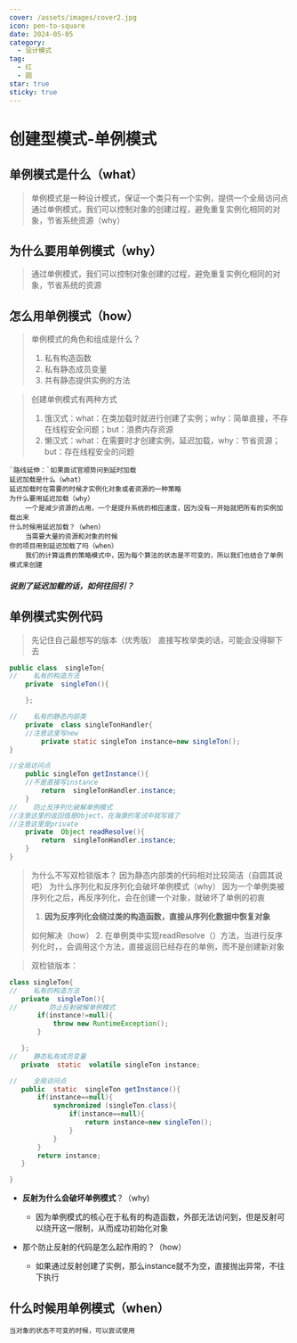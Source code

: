 ```yaml
---
cover: /assets/images/cover2.jpg
icon: pen-to-square
date: 2024-05-05
category:
  - 设计模式
tag:
  - 红
  - 圆
star: true
sticky: true
---
```

# 创建型模式-单例模式
## 单例模式是什么（what）
> 单例模式是一种设计模式，保证一个类只有一个实例，提供一个全局访问点
> 通过单例模式，我们可以控制对象的创建过程，避免重复实例化相同的对象，节省系统资源（why）

## 为什么要用单例模式（why）
>通过单例模式，我们可以控制对象创建的过程，避免重复实例化相同的对象，节省系统的资源
> 

## 怎么用单例模式（how）
> 单例模式的角色和组成是什么？
>1. 私有构造函数
>2. 私有静态成员变量
>3. 共有静态提供实例的方法

> 创建单例模式有两种方式
> 1. 饿汉式：what：在类加载时就进行创建了实例；why：简单直接，不存在线程安全问题；but：浪费内存资源
> 2. 懒汉式：what：在需要时才创建实例，延迟加载，why：节省资源；but：存在线程安全的问题

    `路线延伸：`如果面试官顺势问到延时加载
    延迟加载是什么（what）
    延迟加载时在需要的时候才实例化对象或者资源的一种策略
    为什么要用延迟加载（why）
        一个是减少资源的占用，一个是提升系统的相应速度，因为没有一开始就把所有的实例加载出来
    什么时候用延迟加载？（when）
        当需要大量的资源和对象的时候
    你的项目用到延迟加载了吗（when）
        我们的计算运费的策略模式中，因为每个算法的状态是不可变的，所以我们也结合了单例模式来创建
##### 说到了延迟加载的话，如何往回引？

## 单例模式实例代码
>先记住自己最想写的版本（优秀版）
> 直接写枚举类的话，可能会没得聊下去
``` java
public class  singleTon{
//    私有的构造方法
    private  singleTon(){

    };

//    私有的静态内部类
    private  class singleTonHandler{
    //注意这里写new
        private static singleTon instance=new singleTon();
}

//全局访问点
    public singleTon getInstance(){
    //不是直接写instance
        return  singleTonHandler.instance;
    }
//    防止反序列化破解单例模式
//注意这里的返回值是Object，在海康的笔试中就写错了
//注意这里是private
    private  Object readResolve(){
        return  singleTonHandler.instance;
    }
}
``` 
> 为什么不写双检锁版本？
> 因为静态内部类的代码相对比较简洁（自圆其说吧）
>为什么序列化和反序列化会破坏单例模式（why）
> 因为一个单例类被序列化之后，再反序列化，会在创建一个对象，就破坏了单例的初衷
> 1. **因为反序列化会绕过类的构造函数，直接从序列化数据中恢复对象**
> 
> 如何解决（how）
> 2. 在单例类中实现readResolve（）方法，当进行反序列化时，，会调用这个方法，直接返回已经存在的单例，而不是创建新对象

>双检锁版本：
 ``` java
 class singleTon{
//    私有的构造方法
    private  singleTon(){
//        防止反射破解单例模式
        if(instance!=null){
            throw new RuntimeException();
        }

    };
//    静态私有成员变量
    private  static  volatile singleTon instance;

//    全局访问点
    public  static  singleTon getInstance(){
        if(instance==null){
            synchronized (singleTon.class){
                if(instance==null){
                    return instance=new singleTon();
                }
            }
        }
        return instance;
    }

}
``` 
- **反射为什么会破坏单例模式**？（why)
  - 因为单例模式的核心在于私有的构造函数，外部无法访问到，但是反射可以绕开这一限制，从而成功初始化对象

- 那个防止反射的代码是怎么起作用的？（how）
  - 如果通过反射创建了实例，那么instance就不为空，直接抛出异常，不往下执行

## 什么时候用单例模式（when）
    当对象的状态不可变的时候，可以尝试使用









